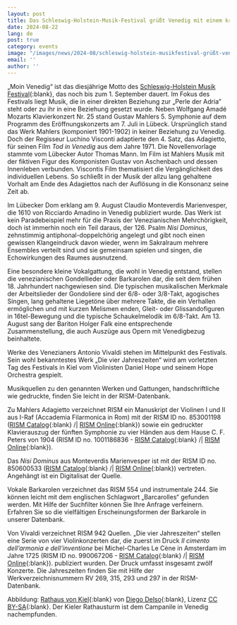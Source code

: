 ```yaml
---
layout: post
title: Das Schleswig-Holstein-Musik-Festival grüßt Venedig mit einem kräftigen "Moin"
date: 2024-08-22
lang: de
post: true
category: events
image: "/images/news/2024-08/schleswig-holstein-musikfestival-grüßt-venedig_website.jpg"
email: ''
author: ''
---
```


„Moin Venedig“ ist das diesjährige Motto des [Schleswig-Holstein Musik Festival](https://www.shmf.de/en/home){:blank}, das noch bis zum 1. September dauert. Im Fokus des Festivals liegt Musik, die in einer direkten Beziehung zur „Perle der Adria” steht oder zu ihr in eine Beziehung gesetzt wurde. Neben Wolfgang Amadé Mozarts Klavierkonzert Nr. 25 stand Gustav Mahlers 5. Symphonie auf dem Programm des Eröffnungskonzerts am 7. Juli in Lübeck. Ursprünglich stand das Werk Mahlers (komponiert 1901-1902) in keiner Beziehung zu Venedig. Doch der Regisseur Luchino Visconti adaptierte den 4. Satz, das Adagietto, für seinen Film _Tod in Venedig_ aus dem Jahre 1971. Die Novellenvorlage stammte vom Lübecker Autor Thomas Mann. Im Film ist Mahlers Musik mit der fiktiven Figur des Komponisten Gustav von Aschenbach und dessen Innenleben verbunden. Viscontis Film thematisiert die Vergänglichkeit des individuellen Lebens. So schließt in der Musik der allzu lang gehaltene Vorhalt am Ende des Adagiettos nach der Auflösung in die Konsonanz seine Zeit ab.

Im Lübecker Dom erklang am 9. August Claudio Monteverdis Marienvesper, die 1610 von Ricciardo Amadino in Venedig publiziert wurde. Das Werk ist kein Paradebeispiel mehr für die Praxis der Venezianischen Mehrchörigkeit, doch ist immerhin noch ein Teil daraus, der 126. Psalm _Nisi Dominus_, zehnstimmig antiphonal-doppelchörig angelegt und gibt noch einen gewissen Klangeindruck davon wieder, wenn im Sakralraum mehrere Ensembles verteilt sind und sie gemeinsam spielen und singen, die Echowirkungen des Raumes ausnutzend.

Eine besondere kleine Vokalgattung, die wohl in Venedig entstand, stellen die venezianischen Gondellieder oder Barkarolen dar, die seit dem frühen 18. Jahrhundert nachgewiesen sind. Die typischen musikalischen Merkmale der Arbeitslieder der Gondoliere sind der 6/8- oder 3/8-Takt, agogisches Singen, lang gehaltene Liegetöne über mehrere Takte, die ein Verhallen ermöglichen und mit kurzen Melismen enden, Gleit- oder Glissandofiguren in 16tel-Bewegung und die typische Schaukelmelodik im 6/8-Takt. Am 13. August sang der Bariton Holger Falk eine entsprechende Zusammenstellung, die auch Auszüge aus Opern mit Venedigbezug beinhaltete.

Werke des Venezianers Antonio Vivaldi stehen im Mittelpunkt des Festivals. Sein wohl bekanntestes Werk „Die vier Jahreszeiten“ wird am vorletzten Tag des Festivals in Kiel vom Violinisten Daniel Hope und seinem Hope Orchestra gespielt.

Musikquellen zu den genannten Werken und Gattungen, handschriftliche wie gedruckte, finden Sie leicht in der RISM-Datenbank. 

Zu Mahlers Adagietto verzeichnet RISM ein Manuskript der Violinen I und II aus I-Raf (Accademia Filarmonica in Rom) mit der RISM ID no. 853001198 ([RISM Catalog](https://opac.rism.info/search?id=853001198&View=rism){:blank} /| [RISM Online](https://rism.online/sources/853001198){:blank}) sowie ein gedruckter Klavierauszug der fünften Symphonie zu vier Händen aus dem Hause C. F. Peters von 1904 (RISM ID no. 1001186836 - [RISM Catalog](https://opac.rism.info/search?id=1001186836&View=rism){:blank} /| [RISM Online](https://rism.online/sources/1001186836){:blank}).

Das _Nisi Dominus_ aus Monteverdis Marienvesper ist mit der RISM ID no. 850600533 ([RISM Catalog](https://opac.rism.info/search?id=850600533&View=rism){:blank} /| [RISM Online](https://rism.online/sources/850600533){:blank}) vertreten. Angehängt ist ein Digitalisat der Quelle.

Vokale Barkarolen verzeichnet das RISM 554 und instrumentale 244. Sie können leicht mit dem englischen Schlagwort „Barcarolles“ gefunden werden. Mit Hilfe der Suchfilter können Sie Ihre Anfrage verfeinern. Erfahren Sie so die vielfältigen Erscheinungsformen der Barkarole in unserer Datenbank.

Von Vivaldi verzeichnet RISM 942 Quellen. „Die vier Jahreszeiten“ stellen eine Serie von vier Violinkonzerten dar, die zuerst im Druck 
_Il cimento dell’armonia e dell’inventione_ bei Michel-Charles Le Cène in Amsterdam im Jahre 1725 (RISM ID no. 990067206 - [RISM Catalog](https://opac.rism.info/search?id=990067206&View=rism){:blank} /| [RISM Online](https://rism.online/sources/990067206){:blank}). publiziert wurden. Der Druck umfasst insgesamt zwölf Konzerte. Die Jahreszeiten finden Sie mit Hilfe der Werkverzeichnisnummern RV 269, 315, 293 und 297 in der RISM-Datenbank.

Abbildung: [Rathaus von Kiel](https://commons.wikimedia.org/wiki/File:Ayuntamiento,_Kiel,_Alemania,_2019-09-10,_DD_96-98_HDR.jpg){:blank} von [Diego Delso](http://delso.photo/){:blank}, Lizenz [CC BY-SA](https://creativecommons.org/licenses/by-sa/4.0/legalcode){:blank}. Der Kieler Rathausturm ist dem Campanile in Venedig nachempfunden.
